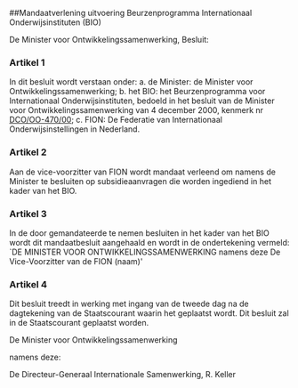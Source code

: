 <meta http-equiv='Content-Type' content='text/html; charset=utf-8' />

##Mandaatverlening uitvoering Beurzenprogramma Internationaal Onderwijsinstituten (BIO) 

De Minister voor Ontwikkelingssamenwerking,  Besluit:     

### Artikel  1  

In dit besluit wordt verstaan onder: a. de Minister:   de Minister voor Ontwikkelingssamenwerking;  b. het BIO:   het Beurzenprogramma voor Internationaal Onderwijsinstituten, bedoeld in het besluit van de Minister voor Ontwikkelingssamenwerking van 4 december 2000, kenmerk nr [DCO/OO-470/00](../../../../../../../ministeriele-regeling/vaststelling/subsidieplafond/en/beleidsvoornemen/voor/subsidiëring/op/etc/BWBR0011885/README.md);  c. FION:   De Federatie van Internationaal Onderwijsinstellingen in Nederland.    

### Artikel  2  

Aan de vice-voorzitter van FION wordt mandaat verleend om namens de Minister te besluiten op subsidieaanvragen die worden ingediend in het kader van het BIO.  

### Artikel  3  

In de door gemandateerde te nemen besluiten in het kader van het BIO wordt dit mandaatbesluit aangehaald en wordt in de ondertekening vermeld: `DE MINISTER VOOR ONTWIKKELINGSSAMENWERKING namens deze De Vice-Voorzitter van de FION (naam)'  

### Artikel  4  

Dit besluit treedt in werking met ingang van de tweede dag na de dagtekening van de Staatscourant waarin het geplaatst wordt. 
Dit besluit zal in de Staatscourant geplaatst worden.   

De 
Minister voor Ontwikkelingssamenwerking  

namens deze: 

De 
Directeur-Generaal Internationale Samenwerking, 
R.  Keller      
